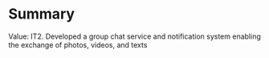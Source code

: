 # Summary

Value: IT2. Developed a group chat service and notification system enabling the exchange of photos, videos, and texts